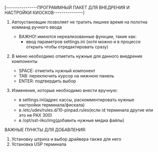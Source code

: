 [----------------ПРОГРАММНЫЙ ПАКЕТ ДЛЯ ВНЕДРЕНИЯ И НАСТРОЙКИ КИОСКОВ---------------]

1. Автоустановщик позволяет не тратить лишнее время на полотна комманд ручного ввода
    - ВАЖНО!
    имеются нереализованные функции, такие как:
        - ввод параметров settings.ini (хотя можно и в процессе открыть
                                        чтобы отредактировать сразу)

2. В меню необходимо отметить нужные для данного внедрения компоненты
    - SPACE: отметить нужный компонент
    - TAB: переключить курсор на нижнюю панель
    - ENTER: подтвердить выбор

3. Изменения, которые необходимо внести вручную:
    - в settings.ini(адрес кассы, раскомментировать нужные настройки терминала/фискала)
    - в /etc/udev/rules.d/10-pinpad.rules(если id терминала другие или это не PAX 300)
    - в /opt/sst-iiko/img(добавить нужные медиа файлы)

ВАЖНЫЕ ПУНКТЫ ДЛЯ ДОБАВЛЕНИЯ:
1. Установку штриха и выбор драйвера также для него
2. Установка USP терминала


